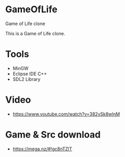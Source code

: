 # GameOfLife
Game of Life clone

This is a Game of Life clone.

# Tools
- MinGW
- Eclipse IDE C++
- SDL2 Library

# Video
- https://www.youtube.com/watch?v=382ySk8wlnM

# Game & Src download
- https://mega.nz/#!gc8nTZIT
